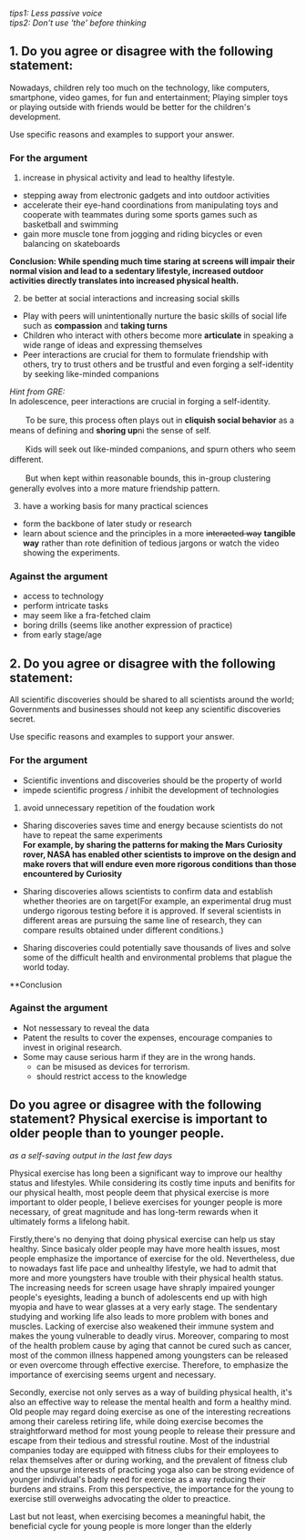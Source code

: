 *tips1: Less passive voice*    
*tips2: Don't use 'the' before thinking*

##  1. Do you agree or disagree with the following statement:

Nowadays, children rely too much on the technology, like computers, smartphone, video games, for fun and entertainment; 
Playing simpler toys or playing outside with friends would be better for the children's development.

Use specific reasons and examples to support your answer.

### For the argument

1) increase in physical activity and lead to healthy lifestyle.  
- stepping away from electronic gadgets and into outdoor activities   
- accelerate their eye-hand coordinations from manipulating toys and cooperate with teammates during some sports games such as basketball and swimming    
- gain more muscle tone from jogging and riding bicycles or even balancing on skateboards    

**Conclusion: While spending much time staring at screens will impair their normal vision and lead to a **sedentary lifestyle**,
increased outdoor activities directly translates into increased physical health.**

2) be better at social interactions and increasing social skills    
- Play with peers will unintentionally nurture the basic skills of social life such as **compassion** and **taking turns**    
- Children who interact with others become more **articulate** in speaking a wide range of ideas and expressing themselves    
- Peer interactions are crucial for them to formulate friendship with others, try to trust others and be trustful and even forging a self-identity by seeking like-minded companions

*Hint from GRE:*    
In adolescence, peer interactions are crucial in forging a self-identity.   

　　To be sure, this process often plays out in **cliquish social behavior** as a means of defining and **shoring up**ni the sense of self.

　　Kids will seek out like-minded companions, and spurn others who seem different.

　　But when kept within reasonable bounds, this in-group clustering generally evolves into a more mature friendship pattern.
  
3)  have a working basis for many practical sciences    
- form the backbone of later study or research
- learn about science and the principles in a more ~~interacted way~~ **tangible way** rather than rote definition of tedious jargons or watch the video showing the experiments.

### Against the argument

- access to technology    
- perform intricate tasks    
- may seem like a  fra-fetched claim
- boring drills (seems like another expression of practice)     
- from early stage/age 








##  2. Do you agree or disagree with the following statement:

All scientific discoveries should be shared to all scientists around the world; Governments and businesses should not keep any scientific discoveries secret.

Use specific reasons and examples to support your answer.

### For the argument


- Scientific inventions and discoveries should be the property of world    
- impede scientific progress / inhibit the development of technologies    

1) avoid unnecessary repetition of the foudation work
- Sharing discoveries saves time and energy because scientists do not have to repeat the same experiments   
**For example, by sharing the patterns for making the Mars Curiosity rover, NASA has enabled other scientists to improve on the design and make rovers that will endure even more rigorous conditions than those encountered by Curiosity**   

- Sharing discoveries allows scientists to confirm data and establish whether theories are on target(For example, an experimental drug must undergo rigorous testing before it is approved. If several scientists in different areas are pursuing the same line of research, they can compare results obtained under different conditions.)
- Sharing discoveries could potentially save thousands of lives and solve some of the difficult health and environmental problems that plague the world today.

**Conclusion

### Against the argument
- Not nessessary to reveal the data
- Patent the results to cover the expenses, encourage companies to invest in original research.
- Some may cause serious harm if they are in the wrong hands.
  - can be misused as devices for terrorism.
  - should restrict access to the knowledge
  
  

## Do you agree or disagree with the following statement? Physical exercise is important to older people than to younger people.       
_as a self-saving output in the last few days_

Physical exercise has long been a significant way to improve our healthy status and lifestyles. While considering its costly time inputs and benifits for our physical health, most people deem that physical exercise is more important to older people, I believe exercises for younger people is more necessary, of great magnitude and has long-term rewards when it ultimately forms a lifelong habit.    

Firstly,there's no denying that doing physical exercise can help us stay healthy. Since basicaly older people may have more health issues, most people emphasize the importance of exercise for the old. Nevertheless, due to nowadays fast life pace and unhealthy lifestyle, we had to admit that more and more youngsters have trouble with their physical health status. The increasing needs for screen usage have shraply impaired younger people's eyesights, leading a bunch of adolescents end up with high myopia and have to wear glasses at a very early stage. The sendentary studying and working life also leads to more problem with bones and muscles. Lacking of exercise also weakened their immune system and makes the young vulnerable to deadly virus. Moreover, comparing to most of the health problem cause by aging that cannot be cured such as cancer, most of the common illness happened among youngsters can be released or even overcome through effective exercise. Therefore, to emphasize the importance of exercising seems urgent and necessary.      

Secondly, exercise not only serves as a way of building physical health, it's also an effective way to release the mental health and form a healthy mind. Old people may regard doing exercise as one of the interesting recreations among their careless retiring life, while doing exercise becomes the straightforward method for most young people to release their pressure and escape from their tedious and stressful routine. Most of the industrial companies today are equipped with fitness clubs for their employees to relax themselves after or during working, and the prevalent of fitness club and the upsurge interests of practicing yoga also can be strong evidence of younger individual's badly need for exercise as a way reducing their burdens and strains. From this perspective, the importance for the young to exercise still overweighs advocating the older to preactice.     

Last but not least, when exercising becomes a meaningful habit, the beneficial cycle for young people is more longer than the elderly 
